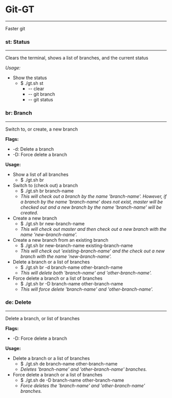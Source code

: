 # Git-GT
--------
Faster git

### st: Status
----------
Clears the terminal, shows a list of branches, and the current status

_Usage:_
* Show the status
  * $ ./gt.sh st
    * -- clear
    * -- git branch
    * -- git status

### br: Branch
----------
Switch to, or create, a new branch

__Flags:__
* -d: Delete a branch
* -D: Force delete a branch

__Usage:__
* Show a list of all branches
  * $ ./gt.sh br
* Switch to (check out) a branch
  * $ ./gt.sh br branch-name
  * _This will check out a branch by the name 'branch-name'. However, if a branch by the name 'branch-name' does not exist, master will be checked out and a new branch by the name 'branch-name' will be created._
* Create a new branch
  * $ ./gt.sh br new-branch-name
  * _This will check out master and then check out a new branch with the name 'new-branch-name'._
* Create a new branch from an existing branch
  * $ ./gt.sh br new-branch-name existing-branch-name
  * _This will check out 'existing-branch-name' and the check out a new branch with the name 'new-branch-name'._
* Delete a branch or a list of branches
  * $ ./gt.sh br -d branch-name other-branch-name
  * _This will delete both 'branch-name' and 'other-branch-name'._
* Force delete a branch or a list of branches
  * $ ./gt.sh br -D branch-name other-branch-name
  * _This will force delete 'branch-name' and 'other-branch-name'._

### de: Delete
----------
Delete a branch, or list of branches

__Flags:__
* -D: Force delete a branch

__Usage:__
* Delete a branch or a list of branches
  * $ ./gt.sh de branch-name other-branch-name
  * _Deletes 'branch-name' and 'other-branch-name' branches._
* Force delete a branch or a list of branches
  * $ ./gt.sh de -D branch-name other-branch-name
  * _Force deletes the 'branch-name' and 'other-branch-name' branches._

